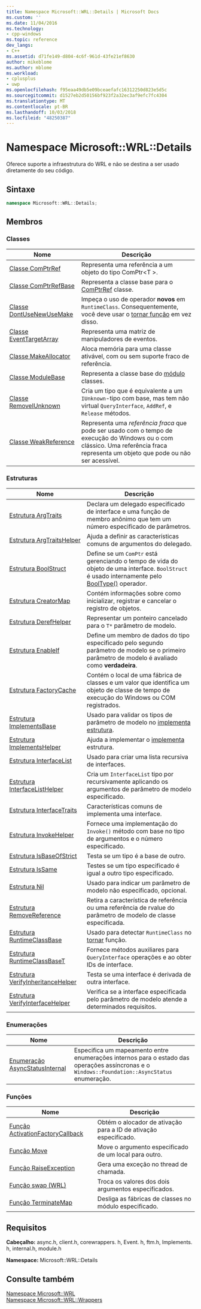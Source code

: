 ```yaml
---
title: Namespace Microsoft::WRL::Details | Microsoft Docs
ms.custom: ''
ms.date: 11/04/2016
ms.technology:
- cpp-windows
ms.topic: reference
dev_langs:
- C++
ms.assetid: d71fe149-d804-4c6f-961d-43fe21ef8630
author: mikeblome
ms.author: mblome
ms.workload:
- cplusplus
- uwp
ms.openlocfilehash: f95eaa49db5e09bceaefafc16312250d823e5d5c
ms.sourcegitcommit: d1527eb2d50156bf923f2a32ec3af9efc7fc4304
ms.translationtype: MT
ms.contentlocale: pt-BR
ms.lasthandoff: 10/03/2018
ms.locfileid: "48250387"
---
```

# <a name="microsoftwrldetails-namespace"></a>Namespace Microsoft::WRL::Details

Oferece suporte a infraestrutura do WRL e não se destina a ser usado diretamente do seu código.

## <a name="syntax"></a>Sintaxe

```cpp
namespace Microsoft::WRL::Details;
```

## <a name="members"></a>Membros

### <a name="classes"></a>Classes

|Nome|Descrição|
|----------|-----------------|
|[Classe ComPtrRef](../windows/comptrref-class.md)|Representa uma referência a um objeto do tipo ComPtr\<T >.|
|[Classe ComPtrRefBase](../windows/comptrrefbase-class.md)|Representa a classe base para o [ComPtrRef](../windows/comptrref-class.md) classe.|
|[Classe DontUseNewUseMake](../windows/dontusenewusemake-class.md)|Impeça o uso de operador **novos** em `RuntimeClass`. Consequentemente, você deve usar o [tornar função](../windows/make-function.md) em vez disso.|
|[Classe EventTargetArray](../windows/eventtargetarray-class.md)|Representa uma matriz de manipuladores de eventos.|
|[Classe MakeAllocator](../windows/makeallocator-class.md)|Aloca memória para uma classe ativável, com ou sem suporte fraco de referência.|
|[Classe ModuleBase](../windows/modulebase-class.md)|Representa a classe base do [módulo](../windows/module-class.md) classes.|
|[Classe RemoveIUnknown](../windows/removeiunknown-class.md)|Cria um tipo que é equivalente a um `IUnknown`-tipo com base, mas tem não virtual `QueryInterface`, `AddRef`, e `Release` métodos.|
|[Classe WeakReference](../windows/weakreference-class.md)|Representa uma *referência fraca* que pode ser usado com o tempo de execução do Windows ou o com clássico. Uma referência fraca representa um objeto que pode ou não ser acessível.|

### <a name="structures"></a>Estruturas

|Nome|Descrição|
|----------|-----------------|
|[Estrutura ArgTraits](../windows/argtraits-structure.md)|Declara um delegado especificado de interface e uma função de membro anônimo que tem um número especificado de parâmetros.|
|[Estrutura ArgTraitsHelper](../windows/argtraitshelper-structure.md)|Ajuda a definir as características comuns de argumentos do delegado.|
|[Estrutura BoolStruct](../windows/boolstruct-structure.md)|Define se um `ComPtr` está gerenciando o tempo de vida do objeto de uma interface. `BoolStruct` é usado internamente pelo [BoolType()](../windows/comptr-operator-microsoft-wrl-details-booltype-operator.md) operador.|
|[Estrutura CreatorMap](../windows/creatormap-structure.md)|Contém informações sobre como inicializar, registrar e cancelar o registro de objetos.|
|[Estrutura DerefHelper](../windows/derefhelper-structure.md)|Representar um ponteiro cancelado para o `T*` parâmetro de modelo.|
|[Estrutura EnableIf](../windows/enableif-structure.md)|Define um membro de dados do tipo especificado pelo segundo parâmetro de modelo se o primeiro parâmetro de modelo é avaliado como **verdadeira**.|
|[Estrutura FactoryCache](../windows/factorycache-structure.md)|Contém o local de uma fábrica de classes e um valor que identifica um objeto de classe de tempo de execução do Windows ou COM registrados.|
|[Estrutura ImplementsBase](../windows/implementsbase-structure.md)|Usado para validar os tipos de parâmetro de modelo no [implementa estrutura](../windows/implements-structure.md).|
|[Estrutura ImplementsHelper](../windows/implementshelper-structure.md)|Ajuda a implementar o [implementa](../windows/implements-structure.md) estrutura.|
|[Estrutura InterfaceList](../windows/interfacelist-structure.md)|Usado para criar uma lista recursiva de interfaces.|
|[Estrutura InterfaceListHelper](../windows/interfacelisthelper-structure.md)|Cria um `InterfaceList` tipo por recursivamente aplicando os argumentos de parâmetro de modelo especificado.|
|[Estrutura InterfaceTraits](../windows/interfacetraits-structure.md)|Características comuns de implementa uma interface.|
|[Estrutura InvokeHelper](../windows/invokehelper-structure.md)|Fornece uma implementação do `Invoke()` método com base no tipo de argumentos e o número especificado.|
|[Estrutura IsBaseOfStrict](../windows/isbaseofstrict-structure.md)|Testa se um tipo é a base de outro.|
|[Estrutura IsSame](../windows/issame-structure.md)|Testes se um tipo especificado é igual a outro tipo especificado.|
|[Estrutura Nil](../windows/nil-structure.md)|Usado para indicar um parâmetro de modelo não especificado, opcional.|
|[Estrutura RemoveReference](../windows/removereference-structure.md)|Retira a característica de referência ou uma referência de rvalue do parâmetro de modelo de classe especificada.|
|[Estrutura RuntimeClassBase](../windows/runtimeclassbase-structure.md)|Usado para detectar `RuntimeClass` no [tornar](../windows/make-function.md) função.|
|[Estrutura RuntimeClassBaseT](../windows/runtimeclassbaset-structure.md)|Fornece métodos auxiliares para `QueryInterface` operações e ao obter IDs de interface.|
|[Estrutura VerifyInheritanceHelper](../windows/verifyinheritancehelper-structure.md)|Testa se uma interface é derivada de outra interface.|
|[Estrutura VerifyInterfaceHelper](../windows/verifyinterfacehelper-structure.md)|Verifica se a interface especificada pelo parâmetro de modelo atende a determinados requisitos.|

### <a name="enumerations"></a>Enumerações

|Nome|Descrição|
|----------|-----------------|
|[Enumeração AsyncStatusInternal](../windows/asyncstatusinternal-enumeration.md)|Especifica um mapeamento entre enumerações internos para o estado das operações assíncronas e o `Windows::Foundation::AsyncStatus` enumeração.|

### <a name="functions"></a>Funções

|Nome|Descrição|
|----------|-----------------|
|[Função ActivationFactoryCallback](../windows/activationfactorycallback-function.md)|Obtém o alocador de ativação para a ID de ativação especificado.|
|[Função Move](../windows/move-function.md)|Move o argumento especificado de um local para outro.|
|[Função RaiseException](../windows/raiseexception-function.md)|Gera uma exceção no thread de chamada.|
|[Função swap (WRL)](../windows/swap-function-wrl.md)|Troca os valores dos dois argumentos especificados.|
|[Função TerminateMap](../windows/terminatemap-function.md)|Desliga as fábricas de classes no módulo especificado.|

## <a name="requirements"></a>Requisitos

**Cabeçalho:** async.h, client.h, corewrappers. h, Event. h, ftm.h, Implements. h, internal.h, module.h

**Namespace:** Microsoft::WRL::Details

## <a name="see-also"></a>Consulte também

[Namespace Microsoft::WRL](../windows/microsoft-wrl-namespace.md)<br/>
[Namespace Microsoft::WRL::Wrappers](../windows/microsoft-wrl-wrappers-namespace.md)
